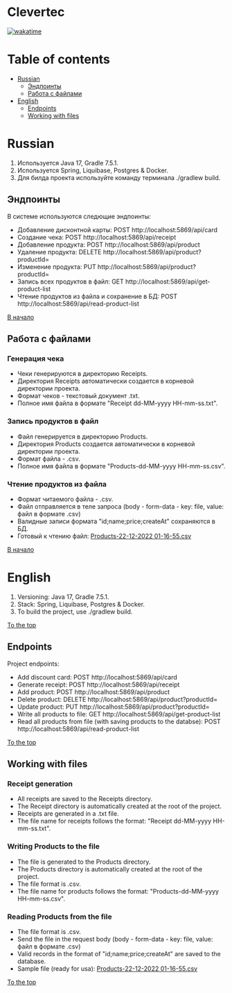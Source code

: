 # Clevertec

[![wakatime](https://wakatime.com/badge/user/f7dbe84c-6f3c-42e2-b6ac-fcc958d0eabb/project/0ac0a675-86f8-473a-a104-735539a6050c.svg)](https://wakatime.com/badge/user/f7dbe84c-6f3c-42e2-b6ac-fcc958d0eabb/project/0ac0a675-86f8-473a-a104-735539a6050c)

# Table of contents
- [Russian](#Russian)
  - [Эндпоинты](#Эндпоинты)
  - [Работа с файлами](#Работа-с-файлами)
- [English](#English)
  - [Endpoints](#Endpoints)
  - [Working with files](#Working-with-files)

# Russian

1. Используется Java 17, Gradle 7.5.1.
2. Используется Spring, Liquibase, Postgres & Docker.
3. Для билда проекта используйте команду терминала ./gradlew build.

## Эндпоинты

В системе используются следющие эндпоинты:
- Добавление дисконтной карты: POST http://localhost:5869/api/card 
- Создание чека: POST http://localhost:5869/api/receipt
- Добавление продукта: POST http://localhost:5869/api/product
- Удаление продукта: DELETE http://localhost:5869/api/product?productId=
- Изменение продукта: PUT http://localhost:5869/api/product?productId=
- Запись всех продуктов в файл: GET http://localhost:5869/api/get-product-list
- Чтение продуктов из файла и сохранение в БД: POST http://localhost:5869/api/read-product-list

[В начало](#Table-of-contents)

## Работа с файлами

### Генерация чека

- Чеки генерируются в директорию Receipts.
- Директория Receipts автоматически создается в корневой директории проекта.
- Формат чеков - текстовый документ .txt.
- Полное имя файла в формате "Receipt dd-MM-yyyy HH-mm-ss.txt".

### Запись продуктов в файл

- Файл генерируется в директорию Products.
- Директория Products создается автоматически в корневой директории проекта.
- Формат файла - .csv. 
- Полное имя файла в формате "Products-dd-MM-yyyy HH-mm-ss.csv".

### Чтение продуктов из файла

- Формат читаемого файла - .csv.
- Файл отправляется в теле запроса (body - form-data - key: file, value: файл в формате .csv)
- Валидные записи формата "id;name;price;createAt" сохраняются в БД.
- Готовый к чтению файл: [Products-22-12-2022 01-16-55.csv](https://github.com/Kkotto/Clevertec/files/10282370/Products-22-12-2022.01-16-55.csv)

[В начало](#Table-of-contents)

# English

1. Versioning: Java 17, Gradle 7.5.1.
2. Stack: Spring, Liquibase, Postgres & Docker.
3. To build the project, use ./gradlew build.

[To the top](#Table-of-contents)

## Endpoints

Project endpoints:
- Add discount card: POST http://localhost:5869/api/card 
- Generate receipt: POST http://localhost:5869/api/receipt
- Add product: POST http://localhost:5869/api/product
- Delete product: DELETE http://localhost:5869/api/product?productId=
- Update product: PUT http://localhost:5869/api/product?productId=
- Write all products to file: GET http://localhost:5869/api/get-product-list
- Read all products from file (with saving products to the databse): POST http://localhost:5869/api/read-product-list

[To the top](#Table-of-contents)

## Working with files

### Receipt generation

- All receipts are saved to the Receipts directory.
- The Receipt directory is automatically created at the root of the project.
- Receipts are generated in a .txt file.
- The file name for receipts follows the format: "Receipt dd-MM-yyyy HH-mm-ss.txt".

### Writing Products to the file

- The file is generated to the Products directory.
- The Products directory is automatically created at the root of the project.
- The file format is .csv. 
- The file name for products follows the format: "Products-dd-MM-yyyy HH-mm-ss.csv".

### Reading Products from the file

- The file format is .csv.
- Send the file in the request body (body - form-data - key: file, value: файл в формате .csv)
- Valid records in the format of "id;name;price;createAt" are saved to the database.
- Sample file (ready for usa): [Products-22-12-2022 01-16-55.csv](https://github.com/Kkotto/Clevertec/files/10282370/Products-22-12-2022.01-16-55.csv)

[To the top](#Table-of-contents)
